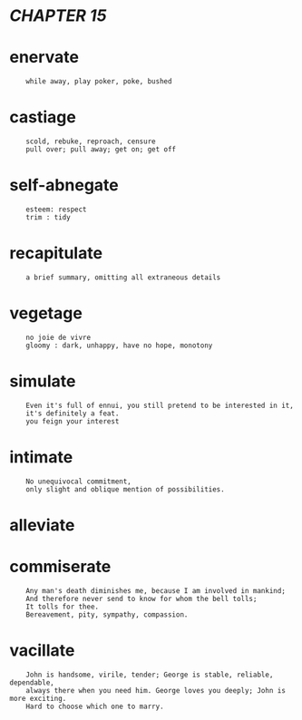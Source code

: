 *CHAPTER 15*
===========

# enervate
        while away, play poker, poke, bushed

# castiage
        scold, rebuke, reproach, censure
        pull over; pull away; get on; get off

# self-abnegate
        esteem: respect
        trim : tidy

# recapitulate
        a brief summary, omitting all extraneous details

# vegetage
        no joie de vivre
        gloomy : dark, unhappy, have no hope, monotony

# simulate
        Even it's full of ennui, you still pretend to be interested in it,
        it's definitely a feat.
        you feign your interest

# intimate
        No unequivocal commitment, 
        only slight and oblique mention of possibilities.

# alleviate

# commiserate
        Any man's death diminishes me, because I am involved in mankind;
        And therefore never send to know for whom the bell tolls;
        It tolls for thee.
        Bereavement, pity, sympathy, compassion.

# vacillate
        John is handsome, virile, tender; George is stable, reliable, dependable,
        always there when you need him. George loves you deeply; John is more exciting.
        Hard to choose which one to marry.
